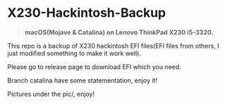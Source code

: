 # X230-Hackintosh-Backup

> **macOS(Mojave & Catalina) on Lenovo ThinkPad X230 i5-3320.**

This repo is a backup of X230 hackintosh EFI files(EFI files from others, I just modified something to make it work well).

Please go to release page to download EFI which you need.

Branch catalina have some statementation, enjoy it!

Pictures under the pic/, enjoy!
